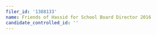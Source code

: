 ```yaml
---
filer_id: '1388133'
name: Friends of Hassid for School Board Director 2016
candidate_controlled_id: ''
---
```

